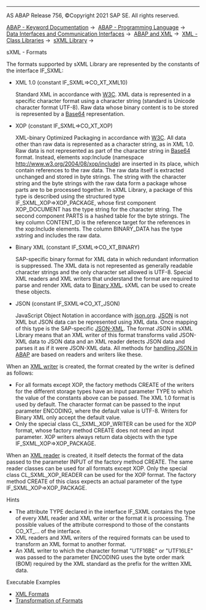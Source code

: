   

* * *

AS ABAP Release 756, ©Copyright 2021 SAP SE. All rights reserved.

[ABAP - Keyword Documentation](javascript:call_link\('abenabap.htm'\)) →  [ABAP - Programming Language](javascript:call_link\('abenabap_reference.htm'\)) →  [Data Interfaces and Communication Interfaces](javascript:call_link\('abenabap_data_communication.htm'\)) →  [ABAP and XML](javascript:call_link\('abenabap_xml.htm'\)) →  [XML - Class Libraries](javascript:call_link\('abenabap_xml_libs.htm'\)) →  [sXML Library](javascript:call_link\('abenabap_sxml_lib.htm'\)) → 

sXML - Formats

The formats supported by sXML Library are represented by the constants of the interface IF\_SXML:

-   XML 1.0 (constant IF\_SXML=>CO\_XT\_XML10)
    
    Standard XML in accordance with [W3C](http://www.w3.org/XML/). XML data is represented in a specific character format using a character string (standard is Unicode character format UTF-8). Raw data whose binary content is to be stored is represented by a [Base64](javascript:call_link\('abenbase64_glosry.htm'\) "Glossary Entry") representation.
    
-   XOP (constant IF\_SXML=>CO\_XT\_XOP)
    
    XML-binary Optimized Packaging in accordance with [W3C](http://www.w3.org/TR/xop10/). All data other than raw data is represented as a character string, as in XML 1.0. Raw data is not represented as part of the character string in [Base64](javascript:call_link\('abenbase64_glosry.htm'\) "Glossary Entry") format. Instead, elements xop:Include (namespace http://www.w3.org/2004/08/xop/include) are inserted in its place, which contain references to the raw data. The raw data itself is extracted unchanged and stored in byte strings. The string with the character string and the byte strings with the raw data form a package whose parts are to be processed together. In sXML Library, a package of this type is described using the structured type IF\_SXML\_XOP=>XOP\_PACKAGE, whose first component XOP\_DOCUMENT has the type string for the character string. The second component PARTS is a hashed table for the byte strings. The key column CONTENT\_ID is the reference target for the references in the xop:Include elements. The column BINARY\_DATA has the type xstring and includes the raw data.
    
-   Binary XML (constant IF\_SXML=>CO\_XT\_BINARY)
    
    SAP-specific binary format for XML data in which redundant information is suppressed. The XML data is not represented as generally readable character strings and the only character set allowed is UTF-8. Special XML readers and XML writers that understand the format are required to parse and render XML data to [Binary XML](javascript:call_link\('abenbinary_xml_glosry.htm'\) "Glossary Entry"). sXML can be used to create these objects.
    
-   JSON (constant IF\_SXML=>CO\_XT\_JSON)
    
    JavaScript Object Notation in accordance with [json.org](http://www.json.org/). [JSON](javascript:call_link\('abenjson_glosry.htm'\) "Glossary Entry") is not XML but JSON data can be represented using XML data. Once mapping of this type is the SAP-specific [JSON-XML](javascript:call_link\('abenjson_xml_glosry.htm'\) "Glossary Entry"). The format JSON in sXML Library means that an XML writer of this format transforms valid JSON-XML data to JSON data and an XML reader detects JSON data and parses it as if it were JSON-XML data. All methods for [handling JSON in ABAP](javascript:call_link\('abenabap_json.htm'\)) are based on readers and writers like these.
    

When an [XML writer](javascript:call_link\('abenabap_sxml_lib_render.htm'\)) is created, the format created by the writer is defined as follows:

-   For all formats except XOP, the factory methods CREATE of the writers for the different storage types have an input parameter TYPE to which the value of the constants above can be passed. The XML 1.0 format is used by default. The character format can be passed to the input parameter ENCODING, where the default value is UTF-8. Writers for Binary XML only accept the default value.
-   Only the special class CL\_SXML\_XOP\_WRITER can be used for the XOP format, whose factory method CREATE does not need an input parameter. XOP writers always return data objects with the type IF\_SXML\_XOP=>XOP\_PACKAGE.

When an [XML reader](javascript:call_link\('abenabap_sxml_lib_parse.htm'\)) is created, it itself detects the format of the data passed to the parameter INPUT of the factory method CREATE. The same reader classes can be used for all formats except XOP. Only the special class CL\_SXML\_XOP\_READER can be used for the XOP format. The factory method CREATE of this class expects an actual parameter of the type IF\_SXML\_XOP=>XOP\_PACKAGE.

Hints

-   The attribute TYPE declared in the interface IF\_SXML contains the type of every XML reader and XML writer or the format it is processing. The possible values of the attribute correspond to those of the constants CO\_XT\_... of the interface.
-   XML readers and XML writers of the required formats can be used to transform an XML format to another format.
-   An XML writer to which the character format "UTF16BE" or "UTF16LE" was passed to the parameter ENCODING uses the byte order mark (BOM) required by the XML standard as the prefix for the written XML data.

Executable Examples

-   [XML Formats](javascript:call_link\('abensxml_formats_abexa.htm'\))
-   [Transformation of Formats](javascript:call_link\('abensxml_format_trafos_abexa.htm'\))